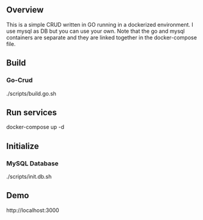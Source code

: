 ## Overview

This is a simple CRUD written in GO running in a dockerized environment. I use mysql as DB but you can use your own. Note that the go and mysql containers are separate and they are linked together in the docker-compose file.

## Build

### Go-Crud

./scripts/build.go.sh

## Run services

docker-compose up -d


## Initialize

### MySQL Database

./scripts/init.db.sh

## Demo

http://localhost:3000

